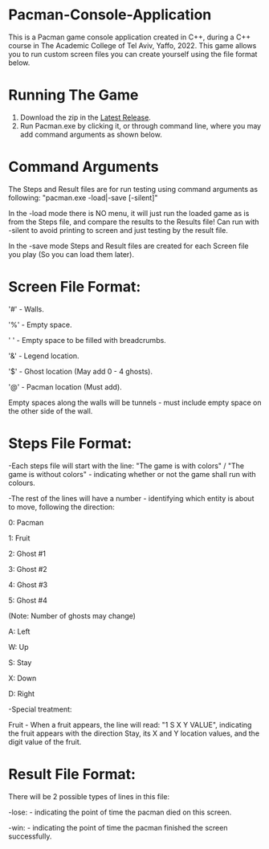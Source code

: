# Pacman-Console-Application

This is a Pacman game console application created in C++, during a C++ course in The Academic College of Tel Aviv, Yaffo, 2022.
This game allows you to run custom screen files you can create yourself using the file format below.

# Running The Game

1. Download the zip in the [Latest Release](https://github.com/ilayitzhak/Pacman-Console-Application/releases/latest).
2. Run Pacman.exe by clicking it, or through command line, where you may add command arguments as shown below.

# Command Arguments

The Steps and Result files are for run testing using command arguments as following: "pacman.exe -load|-save [-silent]"

In the -load mode there is NO menu, it will just run the loaded game as is from the Steps file, and compare the results to the Results file!
Can run with -silent to avoid printing to screen and just testing by the result file.

In the -save mode Steps and Result files are created for each Screen file you play (So you can load them later).

# Screen File Format:

'#' - Walls.

'%' - Empty space.

' ' - Empty space to be filled with breadcrumbs.

'&' - Legend location.

'$' - Ghost location (May add 0 - 4 ghosts).

'@' - Pacman location (Must add).

Empty spaces along the walls will be tunnels - must include empty space on the other side of the wall.

# Steps File Format:

-Each steps file will start with the line: "The game is with colors" / "The game is without colors" - indicating whether or not the game shall run with colours.

-The rest of the lines will have a number - identifying which entity is about to move, following the direction:

0: Pacman

1: Fruit

2: Ghost #1

3: Ghost #2

4: Ghost #3

5: Ghost #4

(Note: Number of ghosts may change)

A: Left

W: Up

S: Stay

X: Down

D: Right

-Special treatment:

Fruit - When a fruit appears, the line will read: "1 S X Y VALUE", indicating the fruit appears with the direction Stay,
its X and Y location values, and the digit value of the fruit.

# Result File Format:

There will be 2 possible types of lines in this file:

-lose: <Time Stamp> - indicating the point of time the pacman died on this screen.

-win: <Time Stamp> - indicating the point of time the pacman finished the screen successfully.
